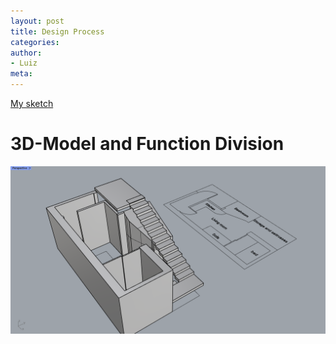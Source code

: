 ```yaml
---
layout: post
title: Design Process
categories:
author:
- Luiz
meta:
---
```



[My sketch][2a21c033]

  [2a21c033]: https://jfo2fjsdjf.github.io/lbo/
 
# 3D-Model and Function Division

![2.png](https://github.com/jfo2fjsdjf/lbo/blob/master/assets/2.png?raw=true?raw=true&w=300&h=300&output=jpg&q=50&fit=cover")

